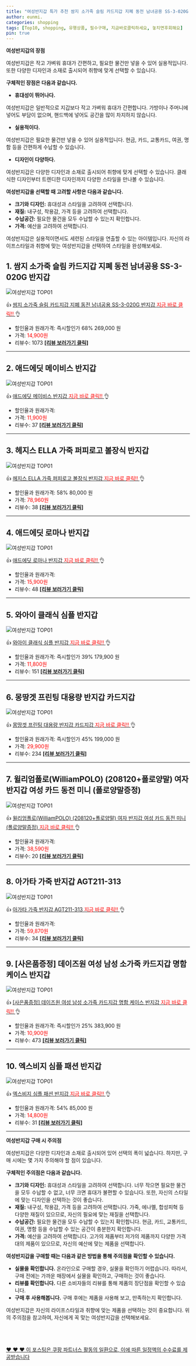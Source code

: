 ```yaml
---
title: "여성반지갑 특가 추천 쌈지 소가죽 슬림 카드지갑 지폐 동전 남녀공용 SS-3-020G 반지갑 비교 장점"
author: eunmi.
categories: shopping
tags: [Top10, shopping, 유행상품, 필수구매, 지금바로클릭하세요, 놓치면후회해요]
pin: true
---
```

**여성반지갑의 장점**

여성반지갑은 작고 가벼워 휴대가 간편하고, 필요한 물건만 넣을 수 있어 실용적입니다. 또한 다양한 디자인과 소재로 출시되어 취향에 맞게 선택할 수 있습니다.

**구체적인 장점은 다음과 같습니다.**

* **휴대성이 뛰어나다.**

여성반지갑은 일반적으로 지갑보다 작고 가벼워 휴대가 간편합니다. 가방이나 주머니에 넣어도 부담이 없으며, 핸드백에 넣어도 공간을 많이 차지하지 않습니다.

* **실용적이다.**

여성반지갑은 필요한 물건만 넣을 수 있어 실용적입니다. 현금, 카드, 교통카드, 여권, 명함 등을 간편하게 수납할 수 있습니다.

* **디자인이 다양하다.**

여성반지갑은 다양한 디자인과 소재로 출시되어 취향에 맞게 선택할 수 있습니다. 클래식한 디자인부터 트렌디한 디자인까지 다양한 스타일을 만나볼 수 있습니다.

**여성반지갑을 선택할 때 고려할 사항은 다음과 같습니다.**

* **크기와 디자인:** 휴대성과 스타일을 고려하여 선택합니다.
* **재질:** 내구성, 착용감, 가격 등을 고려하여 선택합니다.
* **수납공간:** 필요한 물건을 모두 수납할 수 있는지 확인합니다.
* **가격:** 예산을 고려하여 선택합니다.

여성반지갑은 실용적이면서도 세련된 스타일을 연출할 수 있는 아이템입니다. 자신의 라이프스타일과 취향에 맞는 여성반지갑을 선택하여 스타일을 완성해보세요.

   

## 1. 쌈지 소가죽 슬림 카드지갑 지폐 동전 남녀공용 SS-3-020G 반지갑

![여성반지갑 TOP01](https://thumbnail6.coupangcdn.com/thumbnails/remote/230x230ex/image/vendor_inventory/images/2018/08/29/13/1/efbe8e6c-8584-4683-8d86-73314dc4b404.jpg)


👍 [쌈지 소가죽 슬림 카드지갑 지폐 동전 남녀공용 SS-3-020G 반지갑 <font color=red> 지금 바로 클릭!! </font> ](https://link.coupang.com/re/AFFSDP?lptag=AF3617701&subid=GithubCoopas&pageKey=94622191&traceid=V0-153&itemId=292694634&vendorItemId=3915283896) 👌 


- 할인율과 원래가격: 즉시할인가 68%  269,000   원
- 가격: <span style='color:red'>14,900원</span>
- 리뷰수: 1073  [**[리뷰 보러가기 클릭]**](https://link.coupang.com/re/AFFSDP?lptag=AF3617701&subid=GithubCoopas&pageKey=94622191&traceid=V0-153&itemId=292694634&vendorItemId=3915283896)

---


   

## 2. 애드에딧 메이비스 반지갑

![여성반지갑 TOP01](https://thumbnail7.coupangcdn.com/thumbnails/remote/230x230ex/image/retail/images/3993257142051445-5d607b2f-0335-4c77-bb2f-bc1a6a376cc9.jpg)


👍 [애드에딧 메이비스 반지갑 <font color=red> 지금 바로 클릭!! </font> ](https://link.coupang.com/re/AFFSDP?lptag=AF3617701&subid=GithubCoopas&pageKey=269873677&traceid=V0-153&itemId=847444399&vendorItemId=5390041034) 👌 


- 할인율과 원래가격: 
- 가격: <span style='color:red'>11,900원</span>
- 리뷰수: 37  [**[리뷰 보러가기 클릭]**](https://link.coupang.com/re/AFFSDP?lptag=AF3617701&subid=GithubCoopas&pageKey=269873677&traceid=V0-153&itemId=847444399&vendorItemId=5390041034)

---


   

## 3. 헤지스 ELLA 가죽 퍼피로고 볼장식 반지갑

![여성반지갑 TOP01](https://thumbnail10.coupangcdn.com/thumbnails/remote/230x230ex/image/retail/images/2022/02/16/9/5/4b68abe7-c465-44e1-b68f-0c5e1fa2bd09.jpg)


👍 [헤지스 ELLA 가죽 퍼피로고 볼장식 반지갑 <font color=red> 지금 바로 클릭!! </font> ](https://link.coupang.com/re/AFFSDP?lptag=AF3617701&subid=GithubCoopas&pageKey=6343961132&traceid=V0-153&itemId=13321388980&vendorItemId=80577488007) 👌 


- 할인율과 원래가격: 58%  80,000   원
- 가격: <span style='color:red'>78,960원</span>
- 리뷰수: 38  [**[리뷰 보러가기 클릭]**](https://link.coupang.com/re/AFFSDP?lptag=AF3617701&subid=GithubCoopas&pageKey=6343961132&traceid=V0-153&itemId=13321388980&vendorItemId=80577488007)

---


   

## 4. 애드에딧 로마나 반지갑

![여성반지갑 TOP01](https://thumbnail7.coupangcdn.com/thumbnails/remote/230x230ex/image/retail/images/915271030223663-258a1ba8-9f53-4232-9014-984afa1d0f8e.jpg)


👍 [애드에딧 로마나 반지갑 <font color=red> 지금 바로 클릭!! </font> ](https://link.coupang.com/re/AFFSDP?lptag=AF3617701&subid=GithubCoopas&pageKey=1063892847&traceid=V0-153&itemId=2009798210&vendorItemId=70009657511) 👌 


- 할인율과 원래가격: 
- 가격: <span style='color:red'>15,900원</span>
- 리뷰수: 48  [**[리뷰 보러가기 클릭]**](https://link.coupang.com/re/AFFSDP?lptag=AF3617701&subid=GithubCoopas&pageKey=1063892847&traceid=V0-153&itemId=2009798210&vendorItemId=70009657511)

---


   

## 5. 와아이 클래식 심플 반지갑

![여성반지갑 TOP01](https://thumbnail9.coupangcdn.com/thumbnails/remote/230x230ex/image/vendor_inventory/059c/ec3a6e09652a208103541fc3896dbb7eac9df451f4a2812287dc1cfb8c9a.jpg)


👍 [와아이 클래식 심플 반지갑 <font color=red> 지금 바로 클릭!! </font> ](https://link.coupang.com/re/AFFSDP?lptag=AF3617701&subid=GithubCoopas&pageKey=7624059392&traceid=V0-153&itemId=20219732986&vendorItemId=87309252544) 👌 


- 할인율과 원래가격: 즉시할인가 39%  179,900   원
- 가격: <span style='color:red'>11,800원</span>
- 리뷰수: 151  [**[리뷰 보러가기 클릭]**](https://link.coupang.com/re/AFFSDP?lptag=AF3617701&subid=GithubCoopas&pageKey=7624059392&traceid=V0-153&itemId=20219732986&vendorItemId=87309252544)

---


   

## 6. 몽땅겟 프린팅 대용량 반지갑 카드지갑

![여성반지갑 TOP01](https://thumbnail8.coupangcdn.com/thumbnails/remote/230x230ex/image/vendor_inventory/41aa/e9ce17669da70e4f10a670d37931b1778e5a217c1eeb2f213841ac640175.jpg)


👍 [몽땅겟 프린팅 대용량 반지갑 카드지갑 <font color=red> 지금 바로 클릭!! </font> ](https://link.coupang.com/re/AFFSDP?lptag=AF3617701&subid=GithubCoopas&pageKey=7193023335&traceid=V0-153&itemId=18165560067&vendorItemId=85391727669) 👌 


- 할인율과 원래가격: 즉시할인가 45%  199,000   원
- 가격: <span style='color:red'>29,900원</span>
- 리뷰수: 234  [**[리뷰 보러가기 클릭]**](https://link.coupang.com/re/AFFSDP?lptag=AF3617701&subid=GithubCoopas&pageKey=7193023335&traceid=V0-153&itemId=18165560067&vendorItemId=85391727669)

---


   

## 7. 윌리엄폴로(WilliamPOLO) (208120+폴로양말) 여자 반지갑 여성 카드 동전 미니 (폴로양말증정)

![여성반지갑 TOP01](https://thumbnail7.coupangcdn.com/thumbnails/remote/230x230ex/image/vendor_inventory/9a70/2244dd785e20317b93094cc44a2a7f959660b578854ed6516df495084c0f.jpg)


👍 [윌리엄폴로(WilliamPOLO) (208120+폴로양말) 여자 반지갑 여성 카드 동전 미니 (폴로양말증정) <font color=red> 지금 바로 클릭!! </font> ](https://link.coupang.com/re/AFFSDP?lptag=AF3617701&subid=GithubCoopas&pageKey=6279711435&traceid=V0-153&itemId=12888352464&vendorItemId=81820294246) 👌 


- 할인율과 원래가격: 
- 가격: <span style='color:red'>38,590원</span>
- 리뷰수: 20  [**[리뷰 보러가기 클릭]**](https://link.coupang.com/re/AFFSDP?lptag=AF3617701&subid=GithubCoopas&pageKey=6279711435&traceid=V0-153&itemId=12888352464&vendorItemId=81820294246)

---


   

## 8. 아가타 가죽 반지갑 AGT211-313

![여성반지갑 TOP01](https://thumbnail9.coupangcdn.com/thumbnails/remote/230x230ex/image/retail/images/2023/04/25/14/0/255ce8c0-8389-4ef6-a2a6-c989a993b65e.jpg)


👍 [아가타 가죽 반지갑 AGT211-313 <font color=red> 지금 바로 클릭!! </font> ](https://link.coupang.com/re/AFFSDP?lptag=AF3617701&subid=GithubCoopas&pageKey=5272678629&traceid=V0-153&itemId=7519575568&vendorItemId=85777883043) 👌 


- 할인율과 원래가격: 
- 가격: <span style='color:red'>59,870원</span>
- 리뷰수: 34  [**[리뷰 보러가기 클릭]**](https://link.coupang.com/re/AFFSDP?lptag=AF3617701&subid=GithubCoopas&pageKey=5272678629&traceid=V0-153&itemId=7519575568&vendorItemId=85777883043)

---


   

## 9. [사은품증정] 데이즈원 여성 남성 소가죽 카드지갑 명함 케이스 반지갑

![여성반지갑 TOP01](https://thumbnail7.coupangcdn.com/thumbnails/remote/230x230ex/image/vendor_inventory/4fea/a9ea961612a733893b3c640f5457f3fc3099e9e743e070410656870fbfd2.jpg)


👍 [[사은품증정] 데이즈원 여성 남성 소가죽 카드지갑 명함 케이스 반지갑 <font color=red> 지금 바로 클릭!! </font> ](https://link.coupang.com/re/AFFSDP?lptag=AF3617701&subid=GithubCoopas&pageKey=1456394301&traceid=V0-153&itemId=2506370500&vendorItemId=70499452526) 👌 


- 할인율과 원래가격: 즉시할인가 25%  383,900   원
- 가격: <span style='color:red'>10,900원</span>
- 리뷰수: 473  [**[리뷰 보러가기 클릭]**](https://link.coupang.com/re/AFFSDP?lptag=AF3617701&subid=GithubCoopas&pageKey=1456394301&traceid=V0-153&itemId=2506370500&vendorItemId=70499452526)

---


   

## 10. 엑스비지 심플 패션 반지갑

![여성반지갑 TOP01](https://thumbnail9.coupangcdn.com/thumbnails/remote/230x230ex/image/vendor_inventory/4d0c/72eacc503fa01252ed7f3ff89f9294b4b97833ed521bff3a9d904a41b620.JPG)


👍 [엑스비지 심플 패션 반지갑 <font color=red> 지금 바로 클릭!! </font> ](https://link.coupang.com/re/AFFSDP?lptag=AF3617701&subid=GithubCoopas&pageKey=6923057918&traceid=V0-153&itemId=16724950603&vendorItemId=83907254848) 👌 


- 할인율과 원래가격: 54%  85,000   원
- 가격: <span style='color:red'>14,800원</span>
- 리뷰수: 31  [**[리뷰 보러가기 클릭]**](https://link.coupang.com/re/AFFSDP?lptag=AF3617701&subid=GithubCoopas&pageKey=6923057918&traceid=V0-153&itemId=16724950603&vendorItemId=83907254848)

---
**여성반지갑 구매 시 주의점**

여성반지갑은 다양한 디자인과 소재로 출시되어 있어 선택의 폭이 넓습니다. 하지만, 구매 시에는 몇 가지 주의해야 할 점이 있습니다.

**구체적인 주의점은 다음과 같습니다.**

* **크기와 디자인:** 휴대성과 스타일을 고려하여 선택합니다. 너무 작으면 필요한 물건을 모두 수납할 수 없고, 너무 크면 휴대가 불편할 수 있습니다. 또한, 자신의 스타일에 맞는 디자인을 선택하는 것이 좋습니다.
* **재질:** 내구성, 착용감, 가격 등을 고려하여 선택합니다. 가죽, 에나멜, 합성피혁 등 다양한 재질이 있으므로, 자신의 필요에 맞는 재질을 선택합니다.
* **수납공간:** 필요한 물건을 모두 수납할 수 있는지 확인합니다. 현금, 카드, 교통카드, 여권, 명함 등을 수납할 수 있는 공간이 충분한지 확인합니다.
* **가격:** 예산을 고려하여 선택합니다. 고가의 제품부터 저가의 제품까지 다양한 가격대의 제품이 있으므로, 자신의 예산에 맞는 제품을 선택합니다.

**여성반지갑을 구매할 때는 다음과 같은 방법을 통해 주의점을 확인할 수 있습니다.**

* **실물을 확인합니다.** 온라인으로 구매할 경우, 실물을 확인하기 어렵습니다. 따라서, 구매 전에는 가까운 매장에서 실물을 확인하고, 구매하는 것이 좋습니다.
* **리뷰를 확인합니다.** 다른 소비자들의 리뷰를 통해 제품의 장단점을 확인할 수 있습니다.
* **구매 후 사용해봅니다.** 구매 후에는 제품을 사용해 보고, 만족하는지 확인합니다.

여성반지갑은 자신의 라이프스타일과 취향에 맞는 제품을 선택하는 것이 중요합니다. 위의 주의점을 참고하여, 자신에게 꼭 맞는 여성반지갑을 선택해보세요.<br><br><br><br><br> [ ❤ ❤ ❤ 이 포스팅은 쿠팡 파트너스 활동의 일환으로, 이에 따른 일정액의 수수료를 제공받습니다](https://link.coupang.com/a/bcEFyh)
